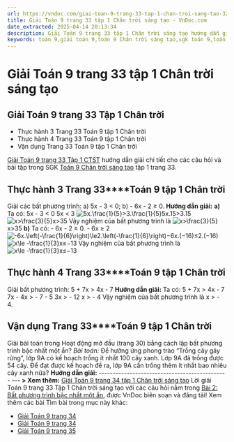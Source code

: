```yaml
---
url: https://vndoc.com/giai-toan-9-trang-33-tap-1-chan-troi-sang-tao-322019
title: Giải Toán 9 trang 33 tập 1 Chân trời sáng tạo - VnDoc.com
date_extracted: 2025-04-14 20:13:34
description: Giải Toán 9 trang 33 tập 1 Chân trời sáng tạo hướng dẫn giải chi tiết các câu hỏi và bài tập trong SGK Toán 9 Chân trời sáng tạo tập 1.
keywords: toán 9,giải toán 9,toán 9 Chân trời sáng tạo,sgk toán 9,toán lớp 9,toán lớp 9 Chân trời sáng tạo,sgk toán 9 Chân trời sáng tạo,toán 9 ctst,giải sgk toán 9 Chân trời sáng tạo,toán 9 Chân trời sáng tạo tập 1,toán 9 Chân trời sáng tạo tập 2,giải bài tập toán 9 Chân trời sáng tạo,toán 9 tập 2 Chân trời sáng tạo,Bất phương trình bậc nhất một ẩn,giải toán 9 trang 30,giải toán 9 trang 31,giải toán 9 trang 32,giải toán 9 trang 33,giải toán 9 trang 34,giải toán 9 chân trời sáng tạo bài 2
---
```


# Giải Toán 9 trang 33 tập 1 Chân trời sáng tạo
## **Giải Toán 9 trang 33 Tập 1 Chân trời**
  * Thực hành 3 Trang 33 Toán 9 tập 1 Chân trời
  * Thực hành 4 Trang 33 Toán 9 tập 1 Chân trời
  * Vận dụng Trang 33 Toán 9 tập 1 Chân trời

[Giải Toán 9 trang 33 Tập 1 CTST](<https://vndoc.com/giai-toan-9-trang-33-tap-1-chan-troi-sang-tao-322019>) hướng dẫn giải chi tiết cho các câu hỏi và bài tập trong SGK [Toán 9 Chân trời sáng tạo](<https://vndoc.com/toan-9-chan-troi-sang-tao>) tập 1 trang 33.
## **Thực hành 3 Trang 33****Toán 9** tập 1 Chân trời
Giải các bất phương trình:
a\) 5x - 3 < 0;
b\) - 6x - 2 ≥ 0.
**Hướng dẫn giải:**
**a\)** Ta có: 5x - 3 < 0
5x < 3
![5x.\\frac{1}{5}>3.\\frac{1}{5}](https://i.vdoc.vn/data/image/blank.png)5x.15>3.15
![x>\\frac{3}{5}](https://i.vdoc.vn/data/image/blank.png)x>35
Vậy nghiệm của bất phương trình là ![x>\\frac{3}{5}](https://i.vdoc.vn/data/image/blank.png)x>35
**b\)** Ta có: - 6x - 2 ≥ 0.
\- 6x ≥ 2
![-6x.\\left\(-\\frac{1}{6}\\right\)\\le2.\\left\(-\\frac{1}{6}\\right\)](https://i.vdoc.vn/data/image/blank.png)−6x.\(−16\)≤2.\(−16\)
![x\\le -\\frac{1}{3}](https://i.vdoc.vn/data/image/blank.png)x≤−13
Vậy nghiệm của bất phương trình là ![x\\le -\\frac{1}{3}](https://i.vdoc.vn/data/image/blank.png)x≤−13
## **Thực hành 4 Trang 33****Toán 9** tập 1 Chân trời
Giải bất phương trình:
5 + 7x > 4x - 7
**Hướng dẫn giải:**
Ta có: 5 + 7x > 4x - 7
7x - 4x > \- 7 - 5
3x > \- 12
x > \- 4
Vậy nghiệm của bất phương trình là x > \- 4.
## **Vận dụng Trang 33****Toán 9** tập 1 Chân trời
Giải bài toán trong Hoạt động mở đầu \(trang 30\) bằng cách lập bất phương trình bậc nhất một ẩn?
_Bài toán:_ Để hưởng ứng phong trào “Trồng cây gây rừng”, lớp 9A có kế hoạch trồng ít nhất 100 cây xanh. Lớp 9A đã trồng được 54 cây. Để đạt được kế hoạch đề ra, lớp 9A cần trồng thêm ít nhất bao nhiêu cây xanh nữa?
**Hướng dẫn giải:**
\----------------------------------------------
**\--- > Xem thêm:** [Giải Toán 9 trang 34 tập 1 Chân trời sáng tạo](<https://vndoc.com/giai-toan-9-trang-34-tap-1-chan-troi-sang-tao-322021>)
Lời giải Toán 9 trang 33 Tập 1 Chân trời sáng tạo với các câu hỏi nằm trong [Bài 2: Bất phương trình bậc nhất một ẩn](<https://vndoc.com/toan-9-chan-troi-sang-tao-bai-2-bat-phuong-trinh-bac-nhat-mot-an-319954>), được VnDoc biên soạn và đăng tải\!
Xem thêm các bài Tìm bài trong mục này khác:
  * [Giải Toán 9 trang 34](</giai-toan-9-trang-34-tap-1-chan-troi-sang-tao-322021>)
  * [Giải Toán 9 trang 34](</giai-toan-9-trang-34-tap-1-chan-troi-sang-tao-322021>)
  * [Giải Toán 9 trang 35](</giai-toan-9-trang-35-tap-1-chan-troi-sang-tao-322022>)

